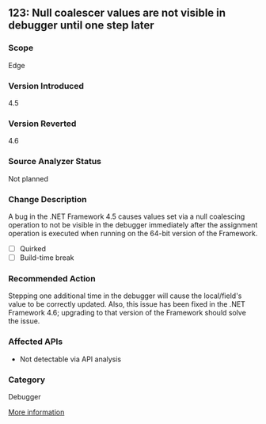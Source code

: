 ## 123: Null coalescer values are not visible in debugger until one step later

### Scope
Edge

### Version Introduced
4.5

### Version Reverted
4.6

### Source Analyzer Status
Not planned

### Change Description
A bug in the .NET Framework 4.5 causes values set via a null coalescing operation to not be visible in the debugger immediately after the assignment operation is executed when running on the 64-bit version of the Framework.

- [ ] Quirked
- [ ] Build-time break

### Recommended Action
Stepping one additional time in the debugger will cause the local/field's value to be correctly updated. Also, this issue has been fixed in the .NET Framework 4.6; upgrading to that version of the Framework should solve the issue.

### Affected APIs
* Not detectable via API analysis

### Category
Debugger

[More information](http://stackoverflow.com/questions/19352130/why-doesnt-the-null-coalescing-operator-work-in-this-situation)
